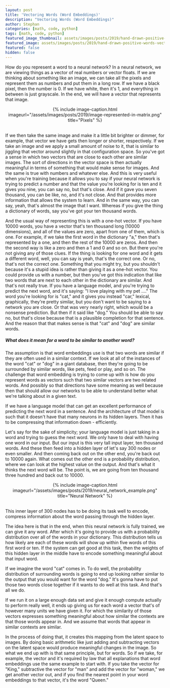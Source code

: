 ```yaml
---
layout: post
title: 'Vectoring Words (Word Embeddings)'
description: "Vectoring Words (Word Embeddings)"
author: Stephan
categories: [math, code, python]
tags: [math, code, python]
featured_image_thumbnail: assets/images/posts/2019/hand-drawn-positive-words-vector.jpg
featured_image: assets/images/posts/2019/hand-drawn-positive-words-vector.jpg
featured: false
hidden: false
---
```



How do you represent a word to a neural network? In a neural network, we are viewing things as a vector of real numbers or vector floats. If we are thinking about something like an image, we can take all the pixels and represent them as numbers and put them in a long row. If we have a black pixel, then the number is 0. If we have white, then it's 1, and everything in between is just grayscale. In the end, we will have a vector that represents that image.

<div style="text-align:center">
{% include image-caption.html imageurl="/assets/images/posts/2019/image-represented-in-matrix.png" title="Pixels" %}
</div>
<br>

If we then take the same image and make it a little bit brighter or dimmer, for example, that vector we have gets then longer or shorter, respectively. If we take an image and we apply a small amount of noise to it, that is similar to jiggling that vector around slightly in that configuration space. So you've got a sense in which two vectors that are close to each other are similar images. The sort of directions in the vector space is then actually meaningful in terms of something that would make sense for images. And the same is true with numbers and whatever else. And this is very useful when you're training because it allows you to say if your neural network is trying to predict a number and that the value you're looking for is ten and it gives you nine, you can say no, but that's close. And if it gave you seven thousand, you can be like, no, and it's not close. And that provides more information that allows the system to learn. And in the same way, you can say, yeah, that's almost the image that I want. Whereas if you give the thing a dictionary of words, say you've got your ten thousand words.

And the usual way of representing this is with a one-hot vector. If you have 10000 words, you have a vector that's ten thousand long (10000 dimensions), and all of the values are zero, apart from one of them, which is one. For example, if we take the first word in the dictionary "a," then that's represented by a one, and then the rest of the 10000 are zeros. And then the second way is like a zero and then a 1 and 0 and so on. But there you're not giving any of those clues. If the thing is looking for one word and it gets a different word, well, you can say is yeah, that's the correct one. Or no, that's not the correct one. Something that you might try, but you shouldn't because it's a stupid idea is rather than giving it as a one-hot vector. You could provide us with a number, but then you've got this indication that like two words that are next to each other in the dictionary are similar. And that's not really true. If you have a language model, and you're trying to predict the next word, and it's saying: "I love playing with my pet ...." The word you're looking for is "cat," and it gives you instead "car," lexical, graphically, they're pretty similar, but you don't want to be saying to a network you are close. Or that was very nearly right, which would be a nonsense prediction. But then if it said like "dog." You should be able to say no, but that's close because that is a plausible completion for that sentence. And the reason that that makes sense is that "cat" and "dog" are similar words.

##### What does it mean for a word to be similar to another word?

The assumption is that word embeddings use is that two words are similar if they are often used in a similar context. If we look at all of the instances of the word "cat" or "dog" in a giant database, then they're going to be surrounded by similar words, like pets, feed or play, and so on. The challenge that word embedding is trying to come up with is how do you represent words as vectors such that two similar vectors are two related words. And possibly so that directions have some meaning as well because then that should allow our networks to be able to understand better what we're talking about in a given text.

If we have a language model that can get an excellent performance of predicting the next word in a sentence. And the architecture of that model is such that it doesn't have that many neurons in its hidden layers. Then it has to be compressing that information down - efficiently.

Let's say for the sake of simplicity; your language model is just taking in a word and trying to guess the next word. We only have to deal with having one word in our input. But our input is this very tall input layer, ten thousand words. And these then feed into a hidden layer of let's say 300 nodes or even smaller. And then coming back out on the other end, you're back out to 10000 again. What comes out the other end is a probability distribution, where we can look at the highest value on the output. And that's what it thinks the next word will be. The point is, we are going from ten thousand three hundred and back out to 10000.

<div style="text-align:center">
{% include image-caption.html imageurl="/assets/images/posts/2019/neural_network_example.png" title="Neural Network" %}
</div>
<br>

This inner layer of 300 nodes has to be doing its task well to encode, compress information about the word passing through the hidden layer.

The idea here is that in the end, when this neural network is fully trained, we can give it any word. After which it's going to provide us with a probability distribution over all of the words in your dictionary. This distribution tells us how likely are each of these words will show up within five words of this first word or ten. If the system can get good at this task, then the weights of this hidden layer in the middle have to encode something meaningful about that input word.

If we imagine the word "cat" comes in. To do well, the probability distribution of surrounding words is going to end up looking rather similar to the output that you would want for the word "dog." It's gonna have to put those two words close together if it wants to do well at this task. And that's all we do.

If we run it on a large enough data set and give it enough compute actually to perform really well, it ends up giving us for each word a vector that's of however many units we have given it. For which the similarity of those vectors expresses something meaningful about how similar the contexts are that those words appear in. And we assume that words that appear in similar contexts are similar.

In the process of doing that, it creates this mapping from the latent space to images. By doing basic arithmetic like just adding and subtracting vectors on the latent space would produce meaningful changes in the image. So what we end up with is that same principle, but for words. So if we take, for example, the vector and it's required by law that all explanations that word embeddings use the same example to start with. If you take the vector for "King," subtractive the vector for "man" and add the vector for "woman," we get another vector out, and if you find the nearest point in your word embeddings to that vector, it's the word "Queen."
